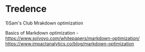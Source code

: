 # Tredence
1)Sam's Club Mrakdown optimization

Basics of Markdown optimization - https://www.solvoyo.com/whitepapers/markdown-optimization/ 
https://www.impactanalytics.co/blog/markdown-optimization
